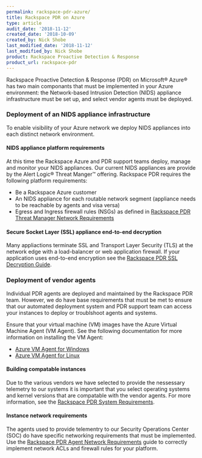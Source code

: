 ```yaml
---
permalink: rackspace-pdr-azure/
title: Rackspace PDR on Azure
type: article
audit_date: '2018-11-12'
created_date: '2018-10-09'
created_by: Nick Shobe
last_modified_date: '2018-11-12'
last_modified_by: Nick Shobe
product: Rackspace Proactive Detection & Response
product_url: rackspace-pdr
---
```


Rackspace Proactive Detection & Response (PDR) on Microsoft&reg; Azure&reg; has two main componants that
must be implemented in your Azure environment: the Network-based Intrusion Detection (NIDS) appliance
infrastructure must be set up, and select vendor agents must be deployed.

### Deployment of an NIDS appliance infrastructure

To enable visibility of your Azure network we deploy NIDS appliances into each distinct network environment.

#### NIDS appliance platform requirements

At this time the Rackspace Azure and PDR support teams deploy, manage and monitor your
NIDS appliances. Our current NIDS appliances are provide by the Alert Logic&reg; Threat Manger&trade; offering. Rackspace PDR requires the following platform requirements:

- Be a Rackspace Azure customer
- An NIDS appliance for each routable network segment (appliance needs to be reachable by agents and visa versa)
- Egress and Ingress firewall rules (NSGs) as defined in [Rackspace PDR Threat Manager Network Requirements](/how-to/rackspace-pdr-nids-networking/)

#### Secure Socket Layer (SSL) appliance end-to-end decryption

Many appliactions terminate SSL and Transport Layer Security (TLS) at the network edge with a load-balancer
or web application firewall. If your application uses end-to-end encryption see the
[Rackspace PDR SSL Decryption Guide](/how-to/rackspace-pdr-ssl-decryption/).

### Deployment of vendor agents

Individual PDR agents are deployed and maintained by the Rackspace PDR team. However, we do have base
requirements that must be met to ensure that our automated deployment system and PDR support team can access
your instances to deploy or troublshoot agents and systems.

Ensure that your virtual machine (VM) images have the Azure Virtual Machine Agent (VM Agent). See the following
documentation for more information on installing the VM Agent:

- [Azure VM Agent for Windows](https://docs.microsoft.com/en-us/azure/virtual-machines/extensions/agent-windows)
- [Azure VM Agent for Linux](https://docs.microsoft.com/en-us/azure/virtual-machines/extensions/agent-linux)

#### Building compatable instances

Due to the various vendors we have selected to provide the nessessary telemetry to our systems it is
important that you select operating systems and kernel versions that are compatable with the
vendor agents. For more information, see the [Rackspace PDR System Requirements](/how-to/rackspace-pdr-agent-compatablity/).

#### Instance network requirements

The agents used to provide telementry to our Security Operations Center (SOC) do have specific networking
requirements that must be implemented. Use the
[Rackspace PDR Agent Network Requirements](/how-to/rackspace-pdr-agent-networking/) guide to correctly
implement network ACLs and firewall rules for your platform.
